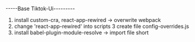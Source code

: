 -----Base Tiktok-Ui---------

1. install custom-cra, react-app-rewired -> overwrite webpack
2. change 'react-app-rewired' into scripts
3 create file config-overrides.js
4. install babel-plugin-module-resolve -> import file short
